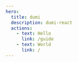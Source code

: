 ```yaml
---
hero:
  title: dumi
  description: dumi-react
  actions:
    - text: Hello
      link: /guide
    - text: World
      link: /
---
```

